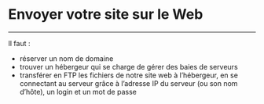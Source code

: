 # Envoyer votre site sur le Web

---

Il faut :
- réserver un nom de domaine
- trouver un hébergeur qui se charge de gérer des baies de serveurs
- transférer en FTP les fichiers de notre site web à l’hébergeur, en se connectant au serveur grâce à l’adresse IP du serveur (ou son nom d’hôte), un login et un mot de passe
